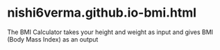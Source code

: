 # nishi6verma.github.io-bmi.html
The BMI Calculator takes your height and weight as input and gives BMI (Body Mass Index) as an output

